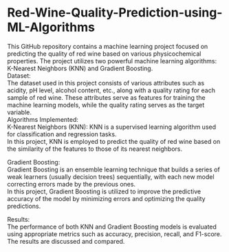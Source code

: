 # Red-Wine-Quality-Prediction-using-ML-Algorithms

This GitHub repository contains a machine learning project focused on predicting the quality of red wine based on various physicochemical properties. The project utilizes two powerful machine learning algorithms: K-Nearest Neighbors (KNN) and Gradient Boosting.
<br />
Dataset:<br />
The dataset used in this project consists of various attributes such as acidity, pH level, alcohol content, etc., along with a quality rating for each sample of red wine. These attributes serve as features for training the machine learning models, while the quality rating serves as the target variable.
<br />
Algorithms Implemented:
<br />
K-Nearest Neighbors (KNN):
KNN is a supervised learning algorithm used for classification and regression tasks.<br />
In this project, KNN is employed to predict the quality of red wine based on the similarity of the features to those of its nearest neighbors.<br />

Gradient Boosting:<br />
Gradient Boosting is an ensemble learning technique that builds a series of weak learners (usually decision trees) sequentially, with each new model correcting errors made by the previous ones.<br />
In this project, Gradient Boosting is utilized to improve the predictive accuracy of the model by minimizing errors and optimizing the quality predictions.<br />

Results:<br />
The performance of both KNN and Gradient Boosting models is evaluated using appropriate metrics such as accuracy, precision, recall, and F1-score. The results are discussed and compared.
